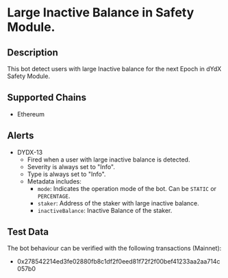 # Large Inactive Balance in Safety Module.

## Description

This bot detect users with large Inactive balance for the next Epoch in dYdX Safety Module.

## Supported Chains

- Ethereum

## Alerts

- DYDX-13
  - Fired when a user with large inactive balance is detected.
  - Severity is always set to "Info".
  - Type is always set to "Info".
  - Metadata includes:
    - `mode`: Indicates the operation mode of the bot. Can be `STATIC` or `PERCENTAGE`.
    - `staker`: Address of the staker with large inactive balance.
    - `inactiveBalance`: Inactive Balance of the staker.

## Test Data

The bot behaviour can be verified with the following transactions (Mainnet):

- 0x278542214ed3fe02880fb8c1df2f0eed81f72f2f00bef41233aa2aa714c057b0
